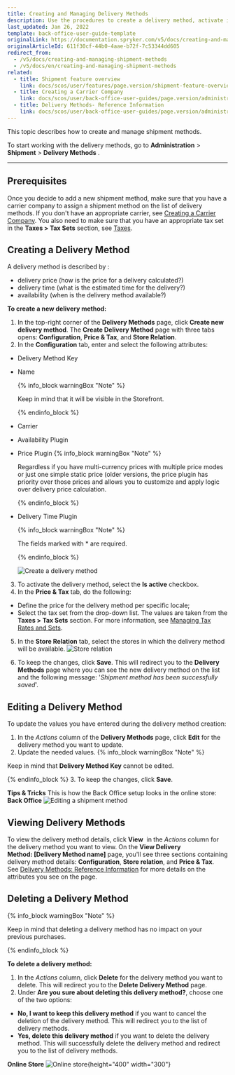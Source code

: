 ```yaml
---
title: Creating and Managing Delivery Methods
description: Use the procedures to create a delivery method, activate it, set a price and tax set, and define a delivery method per store in the Back Office.
last_updated: Jan 26, 2022
template: back-office-user-guide-template
originalLink: https://documentation.spryker.com/v5/docs/creating-and-managing-shipment-methods
originalArticleId: 611f30cf-44b0-4aae-b72f-7c53344dd605
redirect_from:
  - /v5/docs/creating-and-managing-shipment-methods
  - /v5/docs/en/creating-and-managing-shipment-methods
related:
  - title: Shipment feature overview
    link: docs/scos/user/features/page.version/shipment-feature-overview.html
  - title: Creating a Carrier Company
    link: docs/scos/user/back-office-user-guides/page.version/administration/delivery-methods/creating-carrier-companies.html
  - title: Delivery Methods- Reference Information
    link: docs/scos/user/back-office-user-guides/page.version/administration/delivery-methods/references/delivery-methods-reference-information.html
---
```


This topic describes how to create and manage shipment methods.

To start working with the delivery methods, go to **Administration** > **Shipment** > **Delivery Methods** .
***

## Prerequisites
Once you decide to add a new shipment method, make sure that you have a carrier company to assign a shipment method on the list of delivery methods. If you don't have an appropriate carrier, see [Creating a Carrier Company](/docs/scos/user/back-office-user-guides/{{page.version}}/administration/delivery-methods/creating-carrier-companies.html). You also need to make sure that you have an appropriate tax set in the **Taxes > Tax Sets** section, see [Taxes](/docs/scos/user/back-office-user-guides/{{page.version}}/administration/tax-rates/taxes.html).

## Creating a Delivery Method

A delivery method is described by :
* delivery price (how is the price for a delivery calculated?)
* delivery time (what is the estimated time for the delivery?)
* availability (when is the delivery method available?)

**To create a new delivery method:**
1. In the top-right corner of the **Delivery Methods** page, click **Create new delivery method**. The **Create Delivery Method** page with three tabs opens: **Configuration**, **Price & Tax**, and **Store Relation**.
2. In the **Configuration** tab, enter and select the following attributes:
  * Delivery Method Key
  * Name

    {% info_block warningBox "Note" %}

    Keep in mind that it will be visible in the Storefront.

    {% endinfo_block %}
  * Carrier
  * Availability Plugin
  * Price Plugin
    {% info_block warningBox "Note" %}

    Regardless if you have multi-currency prices with multiple price modes or just one simple static price (older versions, the price plugin has priority over those prices and allows you to customize and apply logic over delivery price calculation.

    {% endinfo_block %}
  * Delivery Time Plugin

    {% info_block warningBox "Note" %}

    The fields marked with * are required.

    {% endinfo_block %}

    ![Create a delivery method](https://spryker.s3.eu-central-1.amazonaws.com/docs/User+Guides/Back+Office+User+Guides/Administration/Shipment/Creating+and+Managing+Shipment+Methods/create-delivery-method.png)

3. To activate the delivery method, select the **Is active** checkbox.
4. In the **Price & Tax** tab, do the following:
  * Define the price for the delivery method per specific locale;
  * Select the tax set from the drop-down list. The values are taken from the **Taxes > Tax Sets** section. For more information, see [Managing Tax Rates and Sets](/docs/scos/user/back-office-user-guides/{{page.version}}/administration/tax-rates/managing-tax-rates.html).

5. In the **Store Relation** tab, select the stores in which the delivery method will be available.
![Store relation](https://spryker.s3.eu-central-1.amazonaws.com/docs/User+Guides/Back+Office+User+Guides/Administration/Shipment/Creating+and+Managing+Shipment+Methods/store-relation-delivery-method.png)

6. To keep the changes, click **Save**. This will redirect you to the **Delivery Methods** page where you can see the new delivery method on the list and the following message: '*Shipment method has been successfully saved*'.

## Editing a Delivery Method
To update the values you have entered during the delivery method creation:
1. In the _Actions_ column of the **Delivery Methods** page, click **Edit** for the delivery method you want to update.
2. Update the needed values.
  {% info_block warningBox "Note" %}

  Keep in mind that **Delivery Method Key** cannot be edited.
  
  {% endinfo_block %}
3. To keep the changes, click **Save**.

**Tips & Tricks**
This is how the Back Office setup looks in the online store:
**Back Office**
![Editing a shipment method](https://spryker.s3.eu-central-1.amazonaws.com/docs/User+Guides/Back+Office+User+Guides/Administration/Shipment/Creating+and+Managing+Shipment+Methods/editing-shipment-method.png)

## Viewing Delivery Methods
To view the delivery method details, click **View**  in the *Actions* column for the delivery method you want to view. On the **View Delivery Method: [Delivery Method name]** page, you'll see three sections containing delivery method details: **Configuration**, **Store relation**, and **Price & Tax**. See [Delivery Methods: Reference Information](/docs/scos/user/back-office-user-guides/{{page.version}}/administration/delivery-methods/references/delivery-methods-reference-information.html) for more details on the attributes you see on the page.

## Deleting a Delivery Method
{% info_block warningBox "Note" %}

Keep in mind that deleting a delivery method has no impact on your previous purchases.

{% endinfo_block %}

**To delete a delivery method:**

1. In the *Actions* column, click **Delete** for the delivery method you want to delete. This will redirect you to the **Delete Delivery Method** page.
2. Under **Are you sure about deleting this delivery method?**, choose one of the two options:
  * **No, I want to keep this delivery method** if you want to cancel the deletion of the delivery method. This will redirect you to the list of delivery methods.
  * **Yes, delete this delivery method** if you want to delete the delivery method. This will successfully delete the delivery method and redirect you to the list of delivery methods.

**Online Store**
![Online store](https://spryker.s3.eu-central-1.amazonaws.com/docs/User+Guides/Back+Office+User+Guides/Administration/Shipment/Creating+and+Managing+Shipment+Methods/online-store.png){height="400" width="300"}
